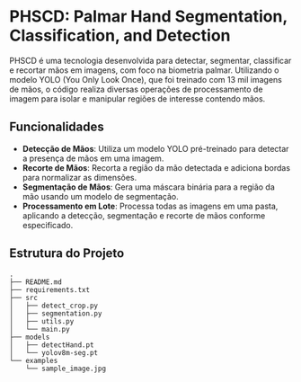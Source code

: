 # PHSCD: Palmar Hand Segmentation, Classification, and Detection

PHSCD é uma tecnologia desenvolvida para detectar, segmentar, classificar e recortar mãos em imagens, com foco na biometria palmar. Utilizando o modelo YOLO (You Only Look Once), que foi treinado com 13 mil imagens de mãos, o código realiza diversas operações de processamento de imagem para isolar e manipular regiões de interesse contendo mãos.

## Funcionalidades

- **Detecção de Mãos**: Utiliza um modelo YOLO pré-treinado para detectar a presença de mãos em uma imagem.
- **Recorte de Mãos**: Recorta a região da mão detectada e adiciona bordas para normalizar as dimensões.
- **Segmentação de Mãos**: Gera uma máscara binária para a região da mão usando um modelo de segmentação.
- **Processamento em Lote**: Processa todas as imagens em uma pasta, aplicando a detecção, segmentação e recorte de mãos conforme especificado.

## Estrutura do Projeto

```plaintext
.
├── README.md
├── requirements.txt
├── src
│   ├── detect_crop.py
│   ├── segmentation.py
│   ├── utils.py
│   └── main.py
├── models
│   ├── detectHand.pt
│   └── yolov8m-seg.pt
└── examples
    └── sample_image.jpg
